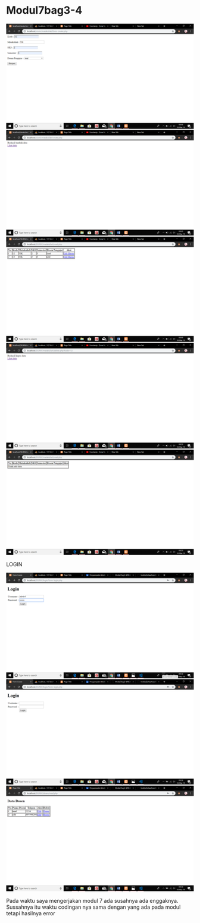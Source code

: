 # Modul7bag3-4

![alt text](https://github.com/ImeldaZahwaAracella27rpl/Modul7bag3-4/blob/master/hasilmatakuliah/Screenshot%20(117).png)
![alt text](https://github.com/ImeldaZahwaAracella27rpl/Modul7bag3-4/blob/master/hasilmatakuliah/Screenshot%20(118).png)
![alt text](https://github.com/ImeldaZahwaAracella27rpl/Modul7bag3-4/blob/master/hasilmatakuliah/Screenshot%20(119).png)
![alt text](https://github.com/ImeldaZahwaAracella27rpl/Modul7bag3-4/blob/master/hasilmatakuliah/Screenshot%20(120).png)
![alt text](https://github.com/ImeldaZahwaAracella27rpl/Modul7bag3-4/blob/master/hasilmatakuliah/Screenshot%20(121).png)


LOGIN

![alt text](https://github.com/ImeldaZahwaAracella27rpl/Modul7bag3-4/blob/master/login/Screenshot%20(124).png)
![alt text](https://github.com/ImeldaZahwaAracella27rpl/Modul7bag3-4/blob/master/login/Screenshot%20(125).png)
![alt text](https://github.com/ImeldaZahwaAracella27rpl/Modul7bag3-4/blob/master/login/Screenshot%20(126).png)

Pada waktu saya mengerjakan modul 7 ada susahnya ada enggaknya. Sussahnya itu waktu codingan nya sama dengan yang ada pada modul tetapi hasilnya error
